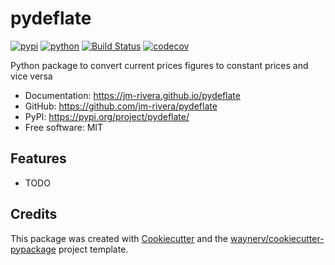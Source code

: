 # pydeflate


[![pypi](https://img.shields.io/pypi/v/pydeflate.svg)](https://pypi.org/project/pydeflate/)
[![python](https://img.shields.io/pypi/pyversions/pydeflate.svg)](https://pypi.org/project/pydeflate/)
[![Build Status](https://github.com/jm-rivera/pydeflate/actions/workflows/dev.yml/badge.svg)](https://github.com/jm-rivera/pydeflate/actions/workflows/dev.yml)
[![codecov](https://codecov.io/gh/jm-rivera/pydeflate/branch/main/graphs/badge.svg)](https://codecov.io/github/jm-rivera/pydeflate)



Python package to convert current prices figures to constant prices and vice versa


* Documentation: <https://jm-rivera.github.io/pydeflate>
* GitHub: <https://github.com/jm-rivera/pydeflate>
* PyPI: <https://pypi.org/project/pydeflate/>
* Free software: MIT


## Features

* TODO

## Credits

This package was created with [Cookiecutter](https://github.com/audreyr/cookiecutter) and the [waynerv/cookiecutter-pypackage](https://github.com/waynerv/cookiecutter-pypackage) project template.
